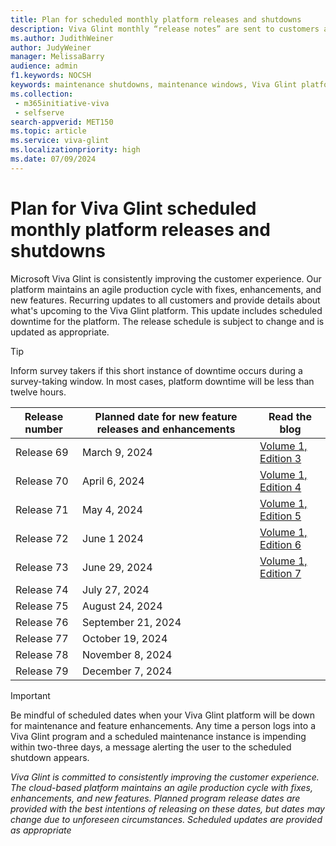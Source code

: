```yaml
---
title: Plan for scheduled monthly platform releases and shutdowns
description: Viva Glint monthly “release notes” are sent to customers and provide details about what's upcoming for the Viva Glint platform. Releases include scheduled downtime for regular platform maintenance. 
ms.author: JudithWeiner
author: JudyWeiner
manager: MelissaBarry
audience: admin
f1.keywords: NOCSH
keywords: maintenance shutdowns, maintenance windows, Viva Glint platform shutdowns
ms.collection: 
 - m365initiative-viva
 - selfserve
search-appverid: MET150
ms.topic: article
ms.service: viva-glint
ms.localizationpriority: high
ms.date: 07/09/2024
---
```


# Plan for Viva Glint scheduled monthly platform releases and shutdowns

Microsoft Viva Glint is consistently improving the customer experience. Our platform maintains an agile production cycle with fixes, enhancements, and new features. Recurring updates to all customers and provide details about what's upcoming to the Viva Glint platform. This update includes scheduled downtime for the platform. The release schedule is subject to change and is updated as appropriate. 

>[!TIP]
>Inform survey takers if this short instance of downtime occurs during a survey-taking window. In most cases, platform downtime will be less than twelve hours.

|Release number|Planned date for new feature releases and enhancements|Read the blog|
|--------------|-------------------------------------------------------|------------|
|Release 69|March 9, 2024|[Volume 1, Edition 3](https://techcommunity.microsoft.com/t5/viva-glint-blog/march-2024-viva-glint-newsletter/ba-p/4072981)|
|Release 70|April 6, 2024|[Volume 1, Edition 4](https://techcommunity.microsoft.com/t5/viva-glint-blog/april-2024-viva-glint-newsletter/ba-p/4100871)|
|Release 71|May 4, 2024|[Volume 1, Edition 5](https://techcommunity.microsoft.com/t5/viva-glint-blog/may-4-2024-viva-glint-release-update/ba-p/4127426)|
|Release 72|June 1 2024|[Volume 1, Edition 6](https://techcommunity.microsoft.com/t5/viva-glint-blog/june-2024-viva-glint-release-update/ba-p/4157334)|
|Release 73|June 29, 2024|[Volume 1, Edition 7](https://techcommunity.microsoft.com/t5/viva-glint-blog/july-2024-viva-glint-release-updates/ba-p/4180459)|
|Release 74|July 27, 2024|
|Release 75|August 24, 2024|
|Release 76|September 21, 2024|
|Release 77|October 19, 2024|
|Release 78|November 8, 2024|
|Release 79|December 7, 2024|

>[!IMPORTANT]
>Be mindful of scheduled dates when your Viva Glint platform will be down for maintenance and feature enhancements. Any time a person logs into a Viva Glint program and a scheduled maintenance instance is impending within two-three days, a message alerting the user to the scheduled shutdown appears.
>
>*Viva Glint is committed to consistently improving the customer experience. The cloud-based platform maintains an agile production cycle with fixes, enhancements, and new features. Planned program release dates are provided with the best intentions of releasing on these dates, but dates may change due to unforeseen circumstances. Scheduled updates are provided as appropriate*













